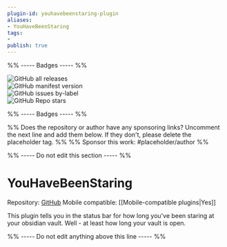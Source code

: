```yaml
---
plugin-id: youhavebeenstaring-plugin
aliases:
- YouHaveBeenStaring
tags: 
- 
publish: true
---
```


%% ----- Badges ----- %%

![GitHub all releases](https://img.shields.io/github/downloads/fxal/obsidian-youhavebeenstaring-plugin/total?color=573E7A&logo=github&style=for-the-badge)   
![GitHub manifest version](https://img.shields.io/github/manifest-json/v/fxal/obsidian-youhavebeenstaring-plugin?color=573E7A&logo=github&style=for-the-badge)   
![GitHub issues by-label](https://img.shields.io/github/issues/fxal/obsidian-youhavebeenstaring-plugin/help%20wanted?color=573E7A&logo=github&style=for-the-badge)   
![GitHub Repo stars](https://img.shields.io/github/stars/fxal/obsidian-youhavebeenstaring-plugin?color=573E7A&logo=github&style=for-the-badge)

%% ----- Badges ----- %%

%% Does the repository or author have any sponsoring links? Uncomment the next line and add them below. If they don't, please delete the placeholder tag. %%
%% Sponsor this work: #placeholder/author %%

%% ----- Do not edit this section ----- %%

# YouHaveBeenStaring

Repository: [GitHub](https://github.com/fxal/obsidian-youhavebeenstaring-plugin)
Mobile compatible: [[Mobile-compatible plugins|Yes]]

This plugin tells you in the status bar for how long you've been staring at your obsidian vault. Well - at least how long your vault is open.

%% ----- Do not edit anything above this line ----- %% 
